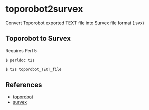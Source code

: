 # toporobot2survex


Convert Toporobot exported TEXT file into Survex file format (.svx)

## Toporobot to Survex

Requires Perl 5

```bash session
$ perldoc t2s

$ t2s toporobot_TEXT_file
```

## References

* [toporobot](http://www.geo.uzh.ch/~heller/toporobot/index.html)
* [survex](https://survex.com/)

